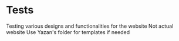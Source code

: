 # Tests
Testing various designs and functionalities for the website
Not actual website
Use Yazan's folder for templates if needed
